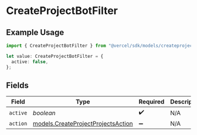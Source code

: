 # CreateProjectBotFilter

## Example Usage

```typescript
import { CreateProjectBotFilter } from "@vercel/sdk/models/createprojectop.js";

let value: CreateProjectBotFilter = {
  active: false,
};
```

## Fields

| Field                                                                          | Type                                                                           | Required                                                                       | Description                                                                    |
| ------------------------------------------------------------------------------ | ------------------------------------------------------------------------------ | ------------------------------------------------------------------------------ | ------------------------------------------------------------------------------ |
| `active`                                                                       | *boolean*                                                                      | :heavy_check_mark:                                                             | N/A                                                                            |
| `action`                                                                       | [models.CreateProjectProjectsAction](../models/createprojectprojectsaction.md) | :heavy_minus_sign:                                                             | N/A                                                                            |